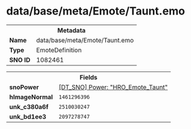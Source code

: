 <h1>data/base/meta/Emote/Taunt.emo</h1><table><tr><th colspan="100%">Metadata</th></tr><tr><td><b>Name</b></td><td>data/base/meta/Emote/Taunt.emo</td></tr><tr><td><b>Type</b></td><td>EmoteDefinition</td></tr><tr><td><b>SNO ID</b></td><td>1082461</td></tr></table>

<table><tr><th colspan="100%">Fields</th></tr><tr><td><b>snoPower</b></td><td><a href="..\Power\HRO_Emote_Taunt.pow">[DT_SNO] Power: "HRO_Emote_Taunt"</a></td></tr><tr><td><b>hImageNormal</b></td><td><code>1461296396</code></td></tr><tr><td><b>unk_c380a6f</b></td><td><code>2510030247</code></td></tr><tr><td><b>unk_bd1ee3</b></td><td><code>2097278747</code></td></tr></table>

